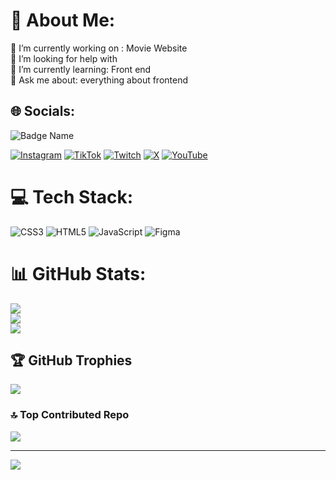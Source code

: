 # 💫 About Me:
🔭 I’m currently working  on : Movie Website<br>🤝 I’m looking for help with <br>🌱 I’m currently learning: Front end<br>💬 Ask me about: everything about frontend


## 🌐 Socials:
![Badge Name](https://img.shields.io/badge/Kick-%23green.svg?style=for-the-badge&logo=Kick&logoColor=white)

[![Instagram](https://img.shields.io/badge/Instagram-%23E4405F.svg?logo=Instagram&logoColor=white)](https://instagram.com/antidothen) [![TikTok](https://img.shields.io/badge/TikTok-%23000000.svg?logo=TikTok&logoColor=white)](https://tiktok.com/@antidothen) [![Twitch](https://img.shields.io/badge/Twitch-%239146FF.svg?logo=Twitch&logoColor=white)](https://kick.com/s4crying) [![X](https://img.shields.io/badge/X-black.svg?logo=X&logoColor=white)](https://x.com/s4crying) [![YouTube](https://img.shields.io/badge/YouTube-%23FF0000.svg?logo=YouTube&logoColor=white)](https://youtube.com/@S4Crying) 

# 💻 Tech Stack:
![CSS3](https://img.shields.io/badge/css3-%231572B6.svg?style=for-the-badge&logo=css3&logoColor=white) ![HTML5](https://img.shields.io/badge/html5-%23E34F26.svg?style=for-the-badge&logo=html5&logoColor=white) ![JavaScript](https://img.shields.io/badge/javascript-%23323330.svg?style=for-the-badge&logo=javascript&logoColor=%23F7DF1E) ![Figma](https://img.shields.io/badge/figma-%23F24E1E.svg?style=for-the-badge&logo=figma&logoColor=white)
# 📊 GitHub Stats:
![](https://github-readme-stats.vercel.app/api?username=Sahra-Y&theme=dracula&hide_border=false&include_all_commits=true&count_private=true)<br/>
![](https://github-readme-streak-stats.herokuapp.com/?user=Sahra-Y&theme=dracula&hide_border=false)<br/>
![](https://github-readme-stats.vercel.app/api/top-langs/?username=Sahra-Y&theme=dracula&hide_border=false&include_all_commits=true&count_private=true&layout=compact)

## 🏆 GitHub Trophies
![](https://github-profile-trophy.vercel.app/?username=Sahra-Y&theme=radical&no-frame=false&no-bg=true&margin-w=4)

### 🔝 Top Contributed Repo
![](https://github-contributor-stats.vercel.app/api?username=Sahra-Y&limit=5&theme=dark&combine_all_yearly_contributions=true)

---
[![](https://visitcount.itsvg.in/api?id=Sahra-Y&icon=0&color=0)](https://visitcount.itsvg.in)

<!-- Proudly created with GPRM ( https://gprm.itsvg.in ) -->
